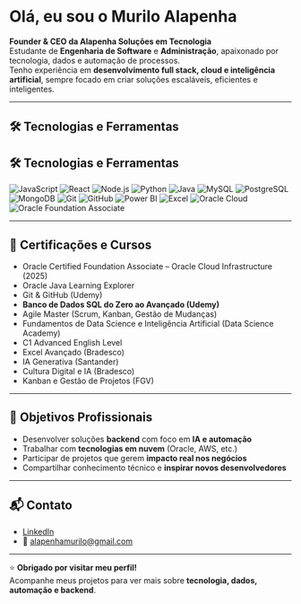#  Olá, eu sou o Murilo Alapenha  

**Founder & CEO da Alapenha Soluções em Tecnologia**  
Estudante de **Engenharia de Software** e **Administração**, apaixonado por tecnologia, dados e automação de processos.  
Tenho experiência em **desenvolvimento full stack, cloud e inteligência artificial**, sempre focado em criar soluções escaláveis, eficientes e inteligentes.  

---

## 🛠️ Tecnologias e Ferramentas  

## 🛠️ Tecnologias e Ferramentas  

![JavaScript](https://img.shields.io/badge/JavaScript-F7DF1E.svg?style=for-the-badge&logo=javascript&logoColor=black) ![React](https://img.shields.io/badge/React-20232A.svg?style=for-the-badge&logo=react&logoColor=61DAFB) ![Node.js](https://img.shields.io/badge/Node.js-43853D.svg?style=for-the-badge&logo=node.js&logoColor=white) ![Python](https://img.shields.io/badge/Python-3776AB.svg?style=for-the-badge&logo=python&logoColor=white) ![Java](https://img.shields.io/badge/Java-%23ED8B00.svg?style=for-the-badge&logo=openjdk&logoColor=white) ![MySQL](https://img.shields.io/badge/MySQL-4479A1.svg?style=for-the-badge&logo=mysql&logoColor=white) ![PostgreSQL](https://img.shields.io/badge/PostgreSQL-316192.svg?style=for-the-badge&logo=postgresql&logoColor=white) ![MongoDB](https://img.shields.io/badge/MongoDB-4EA94B.svg?style=for-the-badge&logo=mongodb&logoColor=white) ![Git](https://img.shields.io/badge/Git-F05032.svg?style=for-the-badge&logo=git&logoColor=white) ![GitHub](https://img.shields.io/badge/GitHub-181717.svg?style=for-the-badge&logo=github&logoColor=white) ![Power BI](https://img.shields.io/badge/Power%20BI-F2C811.svg?style=for-the-badge&logo=powerbi&logoColor=black) ![Excel](https://img.shields.io/badge/Microsoft_Excel-217346.svg?style=for-the-badge&logo=microsoft-excel&logoColor=white) ![Oracle Cloud](https://img.shields.io/badge/Oracle_Cloud-F80000.svg?style=for-the-badge&logo=oracle&logoColor=white) ![Oracle Foundation Associate](https://img.shields.io/badge/Oracle%20Foundation%20Associate-F80000?style=for-the-badge&logo=oracle&logoColor=white)


---

## 📜 Certificações e Cursos  

- Oracle Certified Foundation Associate – Oracle Cloud Infrastructure (2025)  
- Oracle Java Learning Explorer  
- Git & GitHub (Udemy)  
- **Banco de Dados SQL do Zero ao Avançado (Udemy)**  
- Agile Master (Scrum, Kanban, Gestão de Mudanças)  
- Fundamentos de Data Science e Inteligência Artificial (Data Science Academy)  
- C1 Advanced English Level  
- Excel Avançado (Bradesco)  
- IA Generativa (Santander)  
- Cultura Digital e IA (Bradesco)  
- Kanban e Gestão de Projetos (FGV)  

---

## 🎯 Objetivos Profissionais  

- Desenvolver soluções **backend** com foco em **IA e automação**  
- Trabalhar com **tecnologias em nuvem** (Oracle, AWS, etc.)  
- Participar de projetos que gerem **impacto real nos negócios**  
- Compartilhar conhecimento técnico e **inspirar novos desenvolvedores**  

---

## 📬 Contato  

- [LinkedIn](https://www.linkedin.com/in/muriloalapenha/)  
- 📧 alapenhamurilo@gmail.com  

---

⭐ **Obrigado por visitar meu perfil!**  
Acompanhe meus projetos para ver mais sobre **tecnologia, dados, automação e backend**.  
